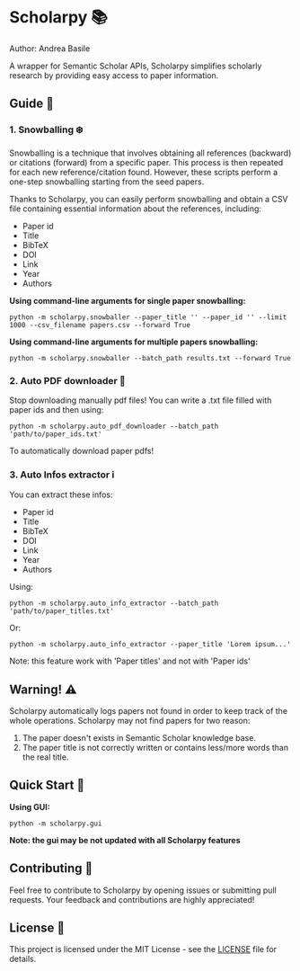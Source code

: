 # Scholarpy 📚

Author: Andrea Basile

A wrapper for Semantic Scholar APIs, Scholarpy simplifies scholarly research by providing easy access to paper information.

## Guide 📖

### 1. Snowballing ❄️

Snowballing is a technique that involves obtaining all references (backward) or citations (forward) from a specific paper. This process is then repeated for each new reference/citation found. However, these scripts perform a one-step snowballing starting from the seed papers.

Thanks to Scholarpy, you can easily perform snowballing and obtain a CSV file containing essential information about the references, including:

- Paper id
- Title
- BibTeX
- DOI
- Link
- Year
- Authors

**Using command-line arguments for single paper snowballing:**


    python -m scholarpy.snowballer --paper_title '' --paper_id '' --limit 1000 --csv_filename papers.csv --forward True


**Using command-line arguments for multiple papers snowballing:**

    python -m scholarpy.snowballer --batch_path results.txt --forward True


### 2. Auto PDF downloader 📰

Stop downloading manually pdf files! You can write a .txt file filled with paper ids and then using:

    python -m scholarpy.auto_pdf_downloader --batch_path 'path/to/paper_ids.txt'

To automatically download paper pdfs!

### 3. Auto Infos extractor ℹ️

You can extract these infos:

- Paper id
- Title
- BibTeX
- DOI
- Link
- Year
- Authors

Using:


    python -m scholarpy.auto_info_extractor --batch_path 'path/to/paper_titles.txt'

Or:


    python -m scholarpy.auto_info_extractor --paper_title 'Lorem ipsum...'

Note: this feature work with 'Paper titles' and not with 'Paper ids'

## Warning! ⚠️

Scholarpy automatically logs papers not found in order to keep track of the whole operations. Scholarpy may not find papers for two reason:

1. The paper doesn't exists in Semantic Scholar knowledge base.
2. The paper title is not correctly written or contains less/more words than the real title.


## Quick Start 🚀

**Using GUI:**

    python -m scholarpy.gui

**Note: the gui may be not updated with all Scholarpy features**


## Contributing 🤝

Feel free to contribute to Scholarpy by opening issues or submitting pull requests. Your feedback and contributions are highly appreciated!

## License 📄

This project is licensed under the MIT License - see the [LICENSE](LICENSE) file for details.
